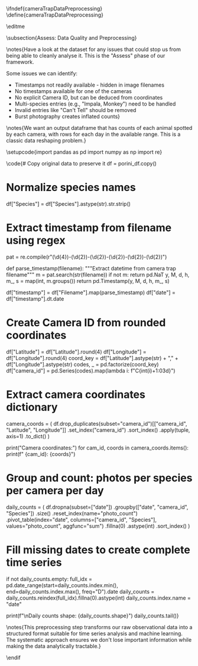 \ifndef{cameraTrapDataPreprocessing}
\define{cameraTrapDataPreprocessing}

\editme

\subsection{Assess: Data Quality and Preprocessing}

\notes{Have a look at the dataset for any issues that could stop us from being able to cleanly analyse it. This is the "Assess" phase of our framework.

Some issues we can identify:
- Timestamps not readily available - hidden in image filenames
- No timestamps available for one of the cameras
- No explicit Camera ID, but can be deduced from coordinates
- Multi-species entries (e.g., "Impala, Monkey") need to be handled
- Invalid entries like "Can't Tell" should be removed
- Burst photography creates inflated counts}

\notes{We want an output dataframe that has counts of each animal spotted by each camera, with rows for each day in the available range. This is a classic data reshaping problem.}

\setupcode{import pandas as pd
import numpy as np
import re}

\code{# Copy original data to preserve it
df = porini_df.copy()

# Normalize species names
df["Species"] = df["Species"].astype(str).str.strip()

# Extract timestamp from filename using regex
pat = re.compile(r"(\d{4})-(\d{2})-(\d{2})-(\d{2})-(\d{2})-(\d{2})")

def parse_timestamp(filename):
    """Extract datetime from camera trap filename"""
    m = pat.search(str(filename))
    if not m:
        return pd.NaT
    y, M, d, h, m_, s = map(int, m.groups())
    return pd.Timestamp(y, M, d, h, m_, s)

df["timestamp"] = df["Filename"].map(parse_timestamp)
df["date"] = df["timestamp"].dt.date

# Create Camera ID from rounded coordinates
df["Latitude"] = df["Latitude"].round(4)
df["Longitude"] = df["Longitude"].round(4)
coord_key = df["Latitude"].astype(str) + "," + df["Longitude"].astype(str)
codes, _ = pd.factorize(coord_key)
df["camera_id"] = pd.Series(codes).map(lambda i: f"C{int(i)+1:03d}")

# Extract camera coordinates dictionary
camera_coords = (
    df.drop_duplicates(subset="camera_id")[["camera_id", "Latitude", "Longitude"]]
      .set_index("camera_id")
      .sort_index()
      .apply(tuple, axis=1)
      .to_dict()
)

print("Camera coordinates:")
for cam_id, coords in camera_coords.items():
    print(f"  {cam_id}: {coords}")

# Group and count: photos per species per camera per day
daily_counts = (
    df.dropna(subset=["date"])
      .groupby(["date", "camera_id", "Species"])
      .size()
      .reset_index(name="photo_count")
      .pivot_table(index="date", columns=["camera_id", "Species"], 
                   values="photo_count", aggfunc="sum")
      .fillna(0)
      .astype(int)
      .sort_index()
)

# Fill missing dates to create complete time series
if not daily_counts.empty:
    full_idx = pd.date_range(start=daily_counts.index.min(), 
                            end=daily_counts.index.max(), freq="D").date
    daily_counts = daily_counts.reindex(full_idx).fillna(0).astype(int)
    daily_counts.index.name = "date"

print(f"\nDaily counts shape: {daily_counts.shape}")
daily_counts.tail()}

\notes{This preprocessing step transforms our raw observational data into a structured format suitable for time series analysis and machine learning. The systematic approach ensures we don't lose important information while making the data analytically tractable.}

\endif
